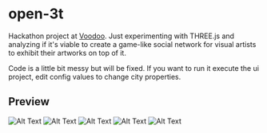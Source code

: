 # open-3t
Hackathon project at [Voodoo](https://www.voodoo.io/). Just experimenting with THREE.js and analyzing if it's viable to create a game-like social network for visual artists to exhibit their artworks on top of it.

Code is a little bit messy but will be fixed. If you want to run it execute the ui project, edit config values to change city properties.

## Preview
![Alt Text](https://i.imgur.com/F1ep6II.png)
![Alt Text](https://media.giphy.com/media/Lqaxvz7C2ZENXm1kGN/giphy.gif)
![Alt Text](https://media.giphy.com/media/SWXZMWt4A11reC1jze/giphy.gif)
![Alt Text](https://media.giphy.com/media/U8AThSCmVay2W7v4ex/giphy.gif)
![Alt Text](https://media.giphy.com/media/dagdMI3OQ8BPr4NV2T/giphy.gif)
